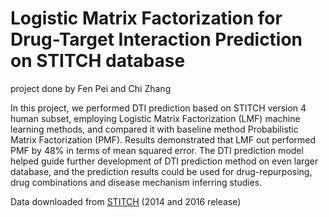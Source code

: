 # Logistic Matrix Factorization for Drug-Target Interaction Prediction on STITCH database

project done by Fen Pei and Chi Zhang


In this project, we performed DTI prediction based on STITCH version 4 human subset, employing 
Logistic Matrix Factorization (LMF) machine learning methods, and compared it with baseline
method Probabilistic Matrix Factorization (PMF). Results demonstrated that LMF out performed PMF by 48% in terms of mean squared error.
The DTI prediction model helped guide further development of DTI prediction method on even larger database, and the prediction results could
be used for drug-repurposing, drug combinations and disease mechanism inferring studies.


Data downloaded from [STITCH](http://stitch.embl.de) (2014 and 2016 release)
